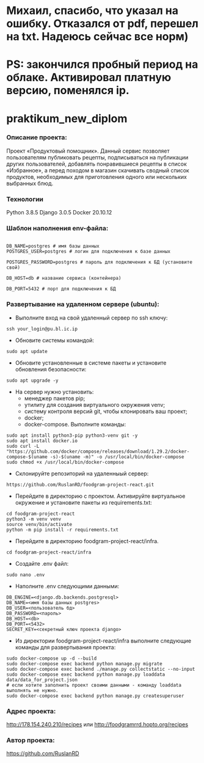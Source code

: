 # Михаил, спасибо, что указал на ошибку. Отказался от pdf, перешел на txt. Надеюсь сейчас все норм)
# PS: закончился пробный период на облаке. Активировал платную версию, поменялся ip.
# praktikum_new_diplom
### Описание проекта:
Проект «Продуктовый помощник». Данный сервис позволяет пользователям публиковать рецепты, подписываться на публикации других пользователей, добавлять понравившиеся рецепты в список «Избранное», а перед походом в магазин скачивать сводный список продуктов, необходимых для приготовления одного или нескольких выбранных блюд.
### Технологии
Python 3.8.5
Django 3.0.5
Docker 20.10.12
### Шаблон наполнения env-файла:
```DB_ENGINE=django.db.backends.postgresql # указываем, что работаем с postgresql
```
```
DB_NAME=postgres # имя базы данных
POSTGRES_USER=postgres # логин для подключения к базе данных
```
```
POSTGRES_PASSWORD=postgres # пароль для подключения к БД (установите свой)
```
```
DB_HOST=db # название сервиса (контейнера)
```
```
DB_PORT=5432 # порт для подключения к БД
```
### Развертывание на удаленном сервере (ubuntu):
* Выполните вход на свой удаленный сервер по ssh ключу:
```
ssh your_login@pu.bl.ic.ip
```
* Обновите системы командой:
```
sudo apt update
```
* Обновите установленные в системе пакеты и установите обновления безопасности:
```
sudo apt upgrade -y
```
* На сервер нужно установить:
  * менеджер пакетов pip;
  * утилиту для создания виртуального окружения venv;
  * систему контроля версий git, чтобы клонировать ваш проект;
  * docker;
  * docker-compose.
  Выполните команды:
```
sudo apt install python3-pip python3-venv git -y
sudo apt install docker.io
sudo curl -L "https://github.com/docker/compose/releases/download/1.29.2/docker-compose-$(uname -s)-$(uname -m)" -o /usr/local/bin/docker-compose
sudo chmod +x /usr/local/bin/docker-compose
```
* Склонируйте репозиторий на удаленныый сервер:
```
https://github.com/RuslanRD/foodgram-project-react.git
```
* Перейдите в директорию с проектом. Активируйте виртуальное окружение и установите пакеты из requirements.txt:
```
cd foodgram-project-react
python3 -m venv venv
source venv/bin/activate
python -m pip install -r requirements.txt
```
* Перейдите в директорию foodgram-project-react/infra. 
```
cd foodgram-project-react/infra 
```
* Cоздайте .env файл:
```
sudo nano .env
```
* Наполните .env следующими данными:
```
DB_ENGINE=<django.db.backends.postgresql>
DB_NAME=<имя базы данных postgres>
DB_USER=<пользователь бд>
DB_PASSWORD=<пароль>
DB_HOST=<db>
DB_PORT=<5432>
SECRET_KEY=<секретный ключ проекта django>
```
* Из директории foodgram-project-react/infra выполните следующие команды для развертывания проекта:
```
sudo docker-compose up -d --build
sudo docker-compose exec backend python manage.py migrate
sudo docker-compose exec backend ./manage.py collectstatic --no-input
sudo docker-compose exec backend python manage.py loaddata data/data_for_project.json
# если хотите заполнить проект своими данными - команду loaddata выполнять не нужно.
sudo docker-compose exec backend python manage.py createsuperuser
```
### Адрес проекта:
http://178.154.240.210/recipes или
http://foodgramrrd.hopto.org/recipes
### Автор проекта:
https://github.com/RuslanRD